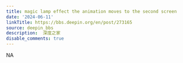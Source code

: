 ```yaml
---
title: magic lamp effect the animation moves to the second screen
date: '2024-06-11'
linkTitle: https://bbs.deepin.org/en/post/273165
source: deepin_bbs
description:  深度之家 
disable_comments: true
---
```

NA
